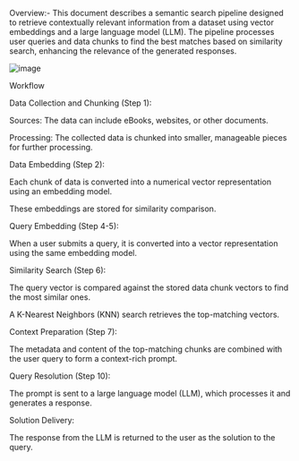 Overview:-
This document describes a semantic search pipeline designed to retrieve contextually relevant information from a dataset using vector embeddings and a large language model (LLM). The pipeline processes user queries and data chunks to find the best matches based on similarity search, enhancing the relevance of the generated responses.

![image](https://github.com/user-attachments/assets/bf0f2f1a-3320-4da0-9a84-e5ac5b1e6966)

Workflow

Data Collection and Chunking (Step 1):

Sources: The data can include eBooks, websites, or other documents.

Processing: The collected data is chunked into smaller, manageable pieces for further processing.

Data Embedding (Step 2):

Each chunk of data is converted into a numerical vector representation using an embedding model.

These embeddings are stored for similarity comparison.

Query Embedding (Step 4-5):

When a user submits a query, it is converted into a vector representation using the same embedding model.

Similarity Search (Step 6):

The query vector is compared against the stored data chunk vectors to find the most similar ones.

A K-Nearest Neighbors (KNN) search retrieves the top-matching vectors.

Context Preparation (Step 7):

The metadata and content of the top-matching chunks are combined with the user query to form a context-rich prompt.

Query Resolution (Step 10):

The prompt is sent to a large language model (LLM), which processes it and generates a response.

Solution Delivery:

The response from the LLM is returned to the user as the solution to the query.



